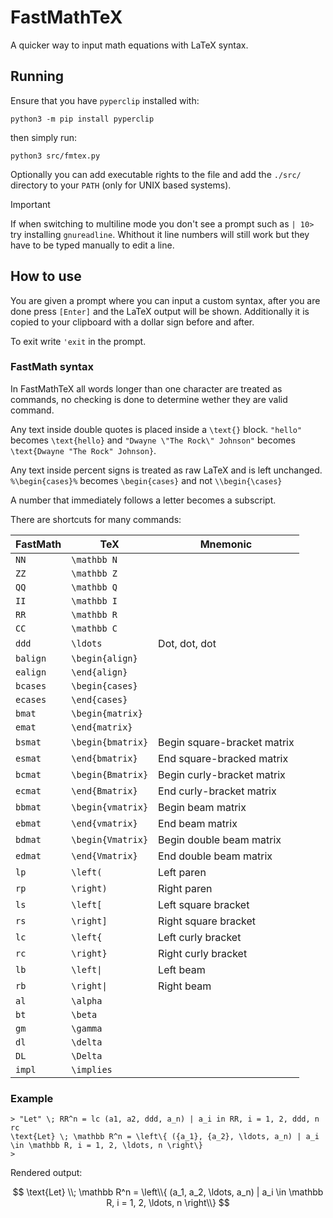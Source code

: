 # FastMathTeX

A quicker way to input math equations with LaTeX syntax.

## Running

Ensure that you have `pyperclip` installed with:

```shell
python3 -m pip install pyperclip
```

then simply run:

```shell
python3 src/fmtex.py
```

Optionally you can add executable rights to the file and add the `./src/`
directory to your `PATH` (only for UNIX based systems).

> [!IMPORTANT]
> If when switching to multiline mode you don't see a prompt such as `| 10>`
> try installing `gnureadline`. Whithout it line numbers will still work but
> they have to be typed manually to edit a line.

## How to use

You are given a prompt where you can input a custom syntax, after you are done
press `[Enter]` and the LaTeX output will be shown. Additionally it is copied to
your clipboard with a dollar sign before and after.

To exit write `'exit` in the prompt.

### FastMath syntax

In FastMathTeX all words longer than one character are treated as commands, no
checking is done to determine wether they are valid command.

Any text inside double quotes is placed inside a `\text{}` block.
`"hello"` becomes `\text{hello}` and `"Dwayne \"The Rock\" Johnson"` becomes
`\text{Dwayne "The Rock" Johnson}`.

Any text inside percent signs is treated as raw LaTeX and is left unchanged.
`%\begin{cases}%` becomes `\begin{cases}` and not `\\begin{\cases}`

A number that immediately follows a letter becomes a subscript.

There are shortcuts for many commands:

| FastMath | TeX               | Mnemonic                    |
| -------- | ----------------- | --------------------------- |
| `NN`     | `\mathbb N`       |                             |
| `ZZ`     | `\mathbb Z`       |                             |
| `QQ`     | `\mathbb Q`       |                             |
| `II`     | `\mathbb I`       |                             |
| `RR`     | `\mathbb R`       |                             |
| `CC`     | `\mathbb C`       |                             |
| `ddd`    | `\ldots`          | Dot, dot, dot               |
| `balign` | `\begin{align}`   |                             |
| `ealign` | `\end{align}`     |                             |
| `bcases` | `\begin{cases}`   |                             |
| `ecases` | `\end{cases}`     |                             |
| `bmat`   | `\begin{matrix}`  |                             |
| `emat`   | `\end{matrix}`    |                             |
| `bsmat`  | `\begin{bmatrix}` | Begin square-bracket matrix |
| `esmat`  | `\end{bmatrix}`   | End square-bracked matrix   |
| `bcmat`  | `\begin{Bmatrix}` | Begin curly-bracket matrix  |
| `ecmat`  | `\end{Bmatrix}`   | End curly-bracket matrix    |
| `bbmat`  | `\begin{vmatrix}` | Begin beam matrix           |
| `ebmat`  | `\end{vmatrix}`   | End beam matrix             |
| `bdmat`  | `\begin{Vmatrix}` | Begin double beam matrix    |
| `edmat`  | `\end{Vmatrix}`   | End double beam matrix      |
| `lp`     | `\left(`          | Left paren                  |
| `rp`     | `\right)`         | Right paren                 |
| `ls`     | `\left[`          | Left square bracket         |
| `rs`     | `\right]`         | Right square bracket        |
| `lc`     | `\left{`          | Left curly bracket          |
| `rc`     | `\right}`         | Right curly bracket         |
| `lb`     | `\left\|`         | Left beam                   |
| `rb`     | `\right\|`        | Right beam                  |
| `al`     | `\alpha`          |                             |
| `bt`     | `\beta`           |                             |
| `gm`     | `\gamma`          |                             |
| `dl`     | `\delta`          |                             |
| `DL`     | `\Delta`          |                             |
| `impl`   | `\implies`        |                             |

### Example

```text
> "Let" \; RR^n = lc (a1, a2, ddd, a_n) | a_i in RR, i = 1, 2, ddd, n rc
\text{Let} \; \mathbb R^n = \left\{ ({a_1}, {a_2}, \ldots, a_n) | a_i \in \mathbb R, i = 1, 2, \ldots, n \right\}
>
```

Rendered output:

$$
\text{Let} \\; \mathbb R^n = \left\\{ (a_1, a_2, \ldots, a_n) | a_i \in \mathbb R, i = 1, 2, \ldots, n \right\\}
$$
